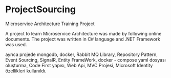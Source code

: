 # ProjectSourcing
Microservice Architecture Training Project

A project to learn Microservice Architecture was made by following online documents. The project was written in C# language and .NET Framework was used.

ayrıca projede mongodb, docker, Rabbit MQ Library, Repository Pattern, Event Sourcing, SignalR, Entity FrameWork, docker - compose yaml dosyası oluşturma, 
Code First yapısı, Web Api, MVC Projesi, Microsoft Identity özellikleri kullanıldı.
